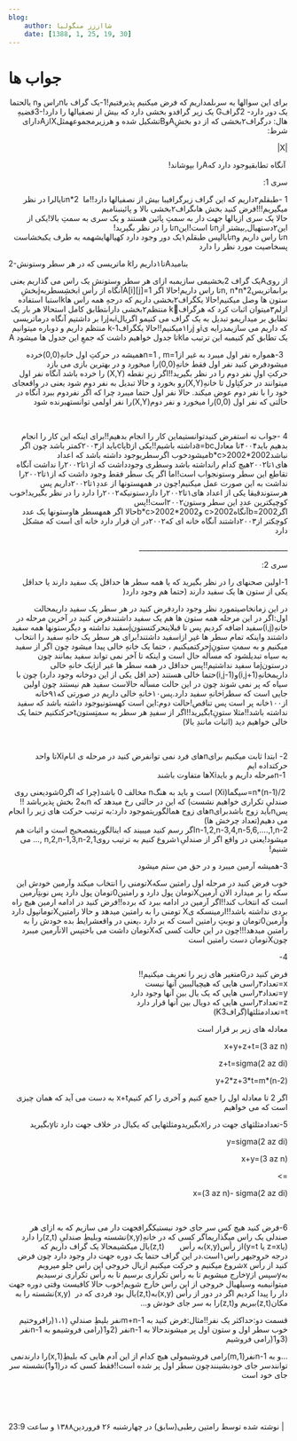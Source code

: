 ```yaml
---
blog:
    author: شااززز منگولیا
    date: [1388, 1, 25, 19, 30]
---
```

# جواب ها

<div class="cnt">
<style>/*<![CDATA[*/
<!--
 /* Style Definitions */
 p.MsoNormal, li.MsoNormal, div.MsoNormal
	{mso-style-parent:"";
	margin:0cm;
	margin-bottom:.0001pt;
	mso-pagination:widow-orphan;
	font-size:12.0pt;
	font-family:"Times New Roman";
	mso-fareast-font-family:"Times New Roman";}
@page Section1
	{size:612.0pt 792.0pt;
	margin:72.0pt 90.0pt 72.0pt 90.0pt;
	mso-header-margin:35.4pt;
	mso-footer-margin:35.4pt;
	mso-paper-source:0;}
div.Section1
	{page:Section1;}
-->
/*]]>*/</style>
<p dir="rtl">براى این سوالها یه سرىلمداریم که فرض میکنیم پذیرفتیم!1-یک گراف باnراس وn یالحتما یک دور دارد- 2گرافG یک زیر گرافدو بخشى دارد که بیش از نصفیالها را دارد!-3قضیهِ هال: درگراف۲بخشى که از دو بخشِAوBتشکیل شده و هرزیرمجموعهمثلXازAداراى شرط:</p>
<p dir="rtl">|X|</p>
<div>
<p dir="rtl"> آنگاه تطابقیوجود دارد کهAرا بپوشاند!</p>
<p dir="rtl">سری 1:</p>
<p dir="rtl">1 -طبقلم۲داریم که این گراف زیرگرافیبا بیش از نصفیالها دارد!!ما  2*nتایالرا در نظر میگیریم!!!فرض کنید بخش هاىگراف۲بخشى بالا و پائینبنامیم<br/>حالا یک سرى ازیالها جهت دار به سمتِ پائین هستند و یک سرى به سمتِ بالا!یکى از این۲دستهیال,بیشتر ازnتا است!اینnتا را در نظر بگیرید!<br/>nتا راس داریم وnتایالپس طبقلم۱یک دور وجود دارد کهیالهایشهمه به طرف یکبخشاست پسخاصیت مورد نظر را دارد</p>
<p>2-ماتریسی که در هر سطر وستونش kتا۱داریم راAبنامید</p>
<p></p>
<p dir="rtl">از روىAیک گراف 2بخشیمى سازیمبه ازاى هر سطر وستونش یک راس می گذاریم یعنى براىماتریس2*n, n*nتا راس داریم!حالا اگر A[i][j]=1آنگاه از رأس iبخشِسطربهjبخشِ ستون ها وصل میکنیم!حالا یکگراف۲بخشى داریم که درجهِ همه راس هاkاستبا استفاده ازلم۳میتوان اثبات کرد که هرگرافkَ منتظم۲بخشى داراىتطابق کامل استحالا هر بار یک تطابق بر میداریمو تبدیل به یک گراف می کنیمو اگریالiبهjرا بر داشتیم آنگاه درماتریسی که داریم مى سازیمدرایه یiو jرا۱میکنیم!!حالا یکگرافk-1 منتظم داریم و دوباره میتوانیم یک تطابق کم کنیمبه این ترتیب ماkتا جدول خواهیم داشت که جمعِ این جدول ها میشود A</p>
</div>
<p dir="rtl">  3-همواره نفر اول میبرد به غیر ازn=1 , m=1همیشه در حرکتِ اول خانهِ(0,0)خرده میشودفرض کنید نفر اول فقط خانهِ(0,0)را میخورد و در بهترین بازى می بازد<br/>حرکتِ اولِ نفر دوم را در نظر بگیرید!!اگر زیرِ نقطه (X,Y) را خرده باشد آنگاه نفر اول میتوانند در حرکتِاول تا خانهِ(X,Y)رو بخورد و حالا تبدیل به نفر دوم شود یعنى در واقعجاى خود را با نفر دوم عوض میکند. حالا نفر اول حتما میبرد چرا که اگر نفردوم ببرد آنگاه در حالتى که نفر اول (0,0)را میخورد و نفر دوم(X,Y)را نفر اولمی توانستهبرنده شود</p>
<p dir="rtl"> </p>
<p dir="rtl">4 -جواب نه استفرض کنیدتوانستیماین کار را انجام بدهیم!!براى اینکه این کار را انجام بدهیم باید۴۰۰۴تا معادلa=bcداشته باشیم!!یکى ازbیاcباید از۲۰۰۳کمتر باشد چون اگر نباشدb*c&gt;2002*2002میشودخوب اگرسطریوجود داشته باشد که اعداد هاى۱تا۲۰۰۲هیچ کدام رانداشته باشد وسطری وجودداشت که از۱تا۲۰۰۲را نداشت آنگاه تقاطع این سطر وستونجواب است!اما اگر یک سطر فقط وجود داشت که از۱تا۲۰۰۲را نداشت به این صورت عمل میکنیم!چون در همهستونها از عددِ۱تا۲۰۰۲داریم پس هرستوندقیقا یکى از اعداد هاى۱تا۲۰۰۲را داردستونیکه۲۰۰۲را دارد را در نظر بگیرید!خوب کوچیکترین عددِ این سطر وستون۲۰۰۲است!!پس اگرb=2002آنگاهc&gt;2002 وb*c&gt;2002*2002حالا اگر همهسطر هاوستونها یک عدد کوچکتر از۲۰۰۳داشتند آنگاه خانه اى که۲۰۰۲در ان قرار دارد خانه اى است که مشکل دارد</p>
<p dir="rtl">__________________________________________</p>
<p dir="rtl">سری 2:</p>
<p dir="rtl"><style>/*<![CDATA[*/
<!--
 /* Style Definitions */
 p.MsoNormal, li.MsoNormal, div.MsoNormal
	{mso-style-parent:"";
	margin:0cm;
	margin-bottom:.0001pt;
	mso-pagination:widow-orphan;
	font-size:12.0pt;
	font-family:"Times New Roman";
	mso-fareast-font-family:"Times New Roman";}
@page Section1
	{size:612.0pt 792.0pt;
	margin:72.0pt 90.0pt 72.0pt 90.0pt;
	mso-header-margin:35.4pt;
	mso-footer-margin:35.4pt;
	mso-paper-source:0;}
div.Section1
	{page:Section1;}
-->
/*]]>*/</style></p>
<p dir="rtl">1-اولین صحنهاى را در نظر بگیرید که یا همه سطر ها حداقل یک سفید دارند یا حداقل یکى از ستون ها یک سفید دارند (حتما هم وجود دارد(</p>
<p dir="rtl">در این زمانخاصیتمورد نظر وجود داردفرض کنید در هر سطر یک سفید داریمحالت اول:اگر در این مرحله همه ستون ها هم یک سفید داشتندفرض کنید در آخرین مرحله در خانهِ(i,j)سفید اضافه کردیم پس تا قبلاینحرکتستونjسفید نداشته و دیگرستونها همه سفید داشتند واینکه تمام سطر ها غیر ازiسفید داشتند!براى هر سطر یک خانهِ سفید را انتخاب میکنیم و به سمتِ ستونِjحرکتمیکنیم ، حتما یک خانهِ خالى پیدا میشود چون اگر از سفید به سیاه تبدیلشود که مسأله حال است و اینکه تا آخر نمى تواند سفید بمانند چون درستونjما سفید نداشتیم!!پس حداقل در همه سطر ها غیر ازiیک خانهِ خالى داریمخانهِ(i,j+1)و(i,j-1)حتما خالى هستند (حد اقل یکى از این دوخانه وجود دارد) چون با سیاه که پر نمى شوند چون در این حالت مسأله حالاست سفید هم نیستند چون اولین جایى است که سطرiخانهِ سفید دارد.پس۱۰خانهِ خالى داریم در صورتى که۹۱خانه از۱۰۰خانه پر است پس تناقص!حالت دوم:این است کهستونیوجود داشته باشد که سفید نداشته باشد!!مثلا ستونِtبگیرید!!اگر از سفیدِ هر سطر به سمتِستونtحرکتکنیم حتما یک خالى خواهیم دید (اثبات مانندِ بالا)</p>
<p dir="rtl"> </p>
<p dir="rtl">2- ابتدا ثابت میکنیم براىnهاى فرد نمى توانفرض کنید در مرحله ى اىامXiتا واحد حرکتداده ایم<br/> n-1مرحله داریم و بایدXiها متفاوت باشند</p>
<p dir="rtl"> n*(n-1)/2=سیگما(Xi) است و باید به هنگn مخالف 0 باشد(چرا که اگر0شودیعنى روى صندلىِ تکرارى خواهیم نشست) که این در حالتى رخ میدهد که nبه2 بخش پذیرباشد !! پسnباید زوج باشدبراىnهاى زوج همالگوریتموجود دارد:به ترتیب حرکت هاى زیر را انجام مى دهیم(تعداد چرخش ها)<br/>n-1,2,n-3,4,n-5,6,....,1,n-2اگر رسم کنید میبیند که اینالگوریتمصحیح است و اثبات هم میشود!یعنى در واقع اگر از صندلىِ۱شروع کنیم به ترتیب روى1,n,2,n-1,3,n-2 ,… مى شنیم!</p>
<p dir="rtl">3-همیشه آرمین میبرد و در حق من ستم میشود</p>
<p dir="rtl">خوب فرض کنید در مرحله اول رامتین سکهXتومنى را انتخاب میکند وآرمین خودش این سکه را بر میدارد الان آرمینXتومان پول دارد و رامتین0تومان پول دارد پس نوبتِآرمین است که انتخاب کند!!اگر آرمین در ادامه ببرد که برده!!فرض کنید در ادامه ارمین هیچ راه بردى نداشته باشد!!ارمینسکه یX تومنى را به رامتین میدهد و حالا رامتینXتومانپول دارد وآرمین0تومان و نوبتِ رامتین است که بر دارد ،یعنى در واقعشرایط بده خودش را به رامتین میدهد!!!چون در این حالت کسى کهXتومان داشت می باختپس الانآرمین میبرد چونXتومان دست رامتین است</p>
<p dir="rtl">4-</p>
<p dir="rtl">فرض کنید درGمتغیر هاى زیر را تعریف میکنیم!!<br/>x=تعداد۳راسى هایى که هیچیالیبین آنها نیست<br/>y=تعداد۳راسى هایى که یک یال بین آنها وجود دارد<br/>z=تعداد۳راسى هایى که دویال بین آنها قرار دارد<br/>t=تعدادمثلثها(گرافK3)</p>
<p dir="rtl">معادله های زیر بر قرار است</p>
<p dir="rtl">x+y+z+t=(3 az n)</p>
<p dir="rtl">z+t=sigma(2 az di)</p>
<p dir="rtl">y+2*z+3*t=m*(n-2)</p>
<p dir="rtl">اگر 2 تا معادله اول را جمع کنیم و آخری را کم کنیمx+t به دست می آید که همان چیزی است که می خواهیم</p>
<p dir="rtl">5-تعدادمثلثهاى جهت در راxبگیریدومثلثهایى که یکیال در خلاف جهت دارد تاyبگیرید</p>
<p dir="rtl">y=sigma(2 az di)</p>
<p dir="rtl">x+y=(3 az n)</p>
<p dir="rtl">=&gt;</p>
<p dir="rtl">x=(3 az n)- sigma(2 az di)</p>
<p dir="rtl"> </p>
<p dir="rtl">6-فرض کنید هیچ کس سر جاى خود نیستیکگرافجهت دار مى سازیم که به ازاى هر صندلى یک راس میگذاریماگر کسى که در خانهِ(x,y)نشسته وبلیطِ صندلىِ (z,t)را دارد (یاz=x یا y=t)از رأس(x,y)به رأس       (z,t)یال میکشیمحالا یک گراف داریم که درجه خروجیهر راس۱است.در این گراف حتما یک دوره جهت دار وجود دارد چون فرض کنید از رأس xشروع میکنیم و حرکت میکنیم ازیال خروجى این راس جلو میرویم بهyسپس ازyخارج میشویم تا به رأس تکرارى برسیم تا به رأس تکرارى نرسیدیم میتوانیمبه وسیلهیال خروجى از این راس خارج شویم!خوب حالا کافیست وقتى دوره جهت دار را پیدا کردیم اگر در دور از رأس (x,y)به(z,t)یال بود فردى که در  (x,y)نشسته را به مکان(z,t)ببریم و(z,t)را به سر جاى خودش و...</p>
<p dir="rtl">قسمت دو:حداکثر یک نفر!!مثال:فرض کنید به m+n-1نفر بلیطِ صندلىِ (۱،۱(رافروختیم<br/>خوب سطر اول و ستون اول پر میشوندحالا به n-1نفر (2و1(رامی فروشیمو به n-1نفر (3و1(رامی فروشیم</p>
<p dir="rtl">...و به n-1نفر(1,m)رامی فروشیمولى هیچ کدام از این آدم هایى که بلیطِ(1,x)را دارندنمی توانندسر جاى خودبشینندچون سطر اول پر شده است!!فقط کسى که در(1و1)نشسته سر جاى خود است</p>
<p></p>
<p dir="rtl"> </p>
<p dir="rtl"> </p>
<div class="postDesc">نوشته شده توسط رامتین رطبی(سابق) در چهارشنبه ۲۶ فروردین۱۳۸۸ و ساعت 23:9 
	 |</div>
</div>
